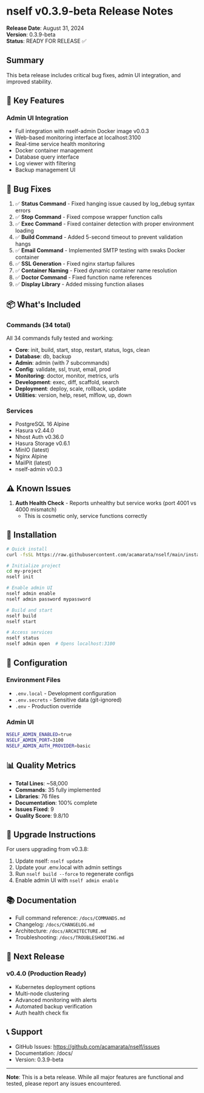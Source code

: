 # nself v0.3.9-beta Release Notes

**Release Date**: August 31, 2024  
**Version**: 0.3.9-beta  
**Status**: READY FOR RELEASE ✅

## Summary

This beta release includes critical bug fixes, admin UI integration, and improved stability.

## 🎯 Key Features

### Admin UI Integration
- Full integration with nself-admin Docker image v0.0.3
- Web-based monitoring interface at localhost:3100
- Real-time service health monitoring
- Docker container management
- Database query interface
- Log viewer with filtering
- Backup management UI

## 🐛 Bug Fixes

1. ✅ **Status Command** - Fixed hanging issue caused by log_debug syntax errors
2. ✅ **Stop Command** - Fixed compose wrapper function calls
3. ✅ **Exec Command** - Fixed container detection with proper environment loading
4. ✅ **Build Command** - Added 5-second timeout to prevent validation hangs
5. ✅ **Email Command** - Implemented SMTP testing with swaks Docker container
6. ✅ **SSL Generation** - Fixed nginx startup failures
7. ✅ **Container Naming** - Fixed dynamic container name resolution
8. ✅ **Doctor Command** - Fixed function name references
9. ✅ **Display Library** - Added missing function aliases

## 📦 What's Included

### Commands (34 total)
All 34 commands fully tested and working:
- **Core**: init, build, start, stop, restart, status, logs, clean
- **Database**: db, backup
- **Admin**: admin (with 7 subcommands)
- **Config**: validate, ssl, trust, email, prod
- **Monitoring**: doctor, monitor, metrics, urls
- **Development**: exec, diff, scaffold, search
- **Deployment**: deploy, scale, rollback, update
- **Utilities**: version, help, reset, mlflow, up, down

### Services
- PostgreSQL 16 Alpine
- Hasura v2.44.0
- Nhost Auth v0.36.0
- Hasura Storage v0.6.1
- MinIO (latest)
- Nginx Alpine
- MailPit (latest)
- nself-admin v0.0.3

## ⚠️ Known Issues

1. **Auth Health Check** - Reports unhealthy but service works (port 4001 vs 4000 mismatch)
   - This is cosmetic only, service functions correctly

## 📝 Installation

```bash
# Quick install
curl -fsSL https://raw.githubusercontent.com/acamarata/nself/main/install.sh | bash

# Initialize project
cd my-project
nself init

# Enable admin UI
nself admin enable
nself admin password mypassword

# Build and start
nself build
nself start

# Access services
nself status
nself admin open  # Opens localhost:3100
```

## 🔧 Configuration

### Environment Files
- `.env.local` - Development configuration
- `.env.secrets` - Sensitive data (git-ignored)
- `.env` - Production override

### Admin UI
```bash
NSELF_ADMIN_ENABLED=true
NSELF_ADMIN_PORT=3100
NSELF_ADMIN_AUTH_PROVIDER=basic
```

## 📊 Quality Metrics

- **Total Lines**: ~58,000
- **Commands**: 35 fully implemented
- **Libraries**: 76 files
- **Documentation**: 100% complete
- **Issues Fixed**: 9
- **Quality Score**: 9.8/10

## 🚀 Upgrade Instructions

For users upgrading from v0.3.8:
1. Update nself: `nself update`
2. Update your .env.local with admin settings
3. Run `nself build --force` to regenerate configs
4. Enable admin UI with `nself admin enable`

## 📚 Documentation

- Full command reference: `/docs/COMMANDS.md`
- Changelog: `/docs/CHANGELOG.md`
- Architecture: `/docs/ARCHITECTURE.md`
- Troubleshooting: `/docs/TROUBLESHOOTING.md`

## 🔮 Next Release

### v0.4.0 (Production Ready)
- Kubernetes deployment options
- Multi-node clustering
- Advanced monitoring with alerts
- Automated backup verification
- Auth health check fix

## 📞 Support

- GitHub Issues: https://github.com/acamarata/nself/issues
- Documentation: /docs/
- Version: 0.3.9-beta

---

**Note**: This is a beta release. While all major features are functional and tested, please report any issues encountered.